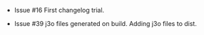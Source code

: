 - Issue #16 First changelog trial.

- Issue #39 j3o files generated on build.
  Adding j3o files to dist.
